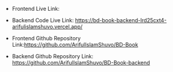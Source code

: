 * Frontend Live Link: 
* Backend Code Live Link: https://bd-book-backend-lrd25cxt4-arifulislamshuvo.vercel.app/

* Frontend Github Repository Link:https://github.com/ArifulIslamShuvo/BD-Book
* Backend Github Repository Link: https://github.com/ArifulIslamShuvo/BD-Book-backend
